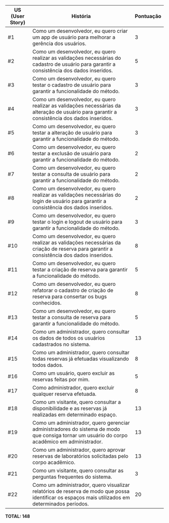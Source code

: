 
|US (User Story) | História | Pontuação |
|----------------|----------|-----------|
| #1 | Como um desenvolvedor, eu quero criar um app de usuário para melhorar a gerência dos usuários. | 3  |
| #2 | Como um desenvolvedor, eu quero realizar as validações necessárias do cadastro de usuário para garantir a consistência dos dados inseridos. | 5  |
| #3 | Como um desenvolvedor, eu quero testar o cadastro de usuário para garantir a funcionalidade do método.| 3 |
| #4 | Como um desenvolvedor, eu quero realizar as validações necessárias da alteração de usuário para garantir a consistência dos dados inseridos. | 3 |
| #5 | Como um desenvolvedor, eu quero testar a alteração de usuário para garantir a funcionalidade do método. | 3 |
| #6 | Como um desenvolvedor, eu quero testar a exclusão de usuário para garantir a funcionalidade do método. | 2 |
| #7 | Como um desenvolvedor, eu quero testar a consulta de usuário para garantir a funcionalidade do método. | 2 |
| #8 | Como um desenvolvedor, eu quero realizar as validações necessárias do login de usuário para garantir a consistência dos dados inseridos. | 2 |
| #9 | Como um desenvolvedor, eu quero testar o login e logout de usuário para garantir a funcionalidade do método. | 3 |
| #10 | Como um desenvolvedor, eu quero realizar as validações necessárias da criação de reserva para garantir a consistência dos dados inseridos. | 8 |
| #11 | Como um desenvolvedor, eu quero testar a criação de reserva para garantir a funcionalidade do método. | 5 | 
| #12 | Como um desenvolvedor, eu quero refatorar o cadastro de criação de reserva para consertar os bugs conhecidos. | 8 |
| #13 | Como um desenvolvedor, eu quero testar a consulta de reserva para garantir a funcionalidade do método. | 5 |
| #14 | Como um administrador, quero consultar os dados de todos os usuários cadastrados no sistema. | 13 | 
| #15 | Como um administrador, quero consultar todas reservas já efetuadas visualizando todos dados. | 8 |
| #16 | Como um usuário, quero excluir as reservas feitas por mim. | 5 | 
| #17 | Como administrador, quero excluir qualquer reserva efetuada. | 8 |
| #18 | Como um visitante, quero consultar a disponibilidade e as reservas já realizadas em determinado espaço. | 13 |
| #19 | Como um administrador, quero gerenciar administradores do sistema de modo que consiga tornar um usuário do corpo acadêmico em administrador. | 13 |
| #20 | Como um administrador, quero aprovar reservas de laboratórios solicitadas pelo corpo acadêmico. | 13 |
| #21 | Como um visitante, quero consultar as perguntas frequentes do sistema. | 3 |
| #22 | Como um administrador, quero visualizar relatórios de reserva de modo que possa identificar os espaços mais utilizados em determinados períodos. | 20 |

<b>TOTAL: 148</b>